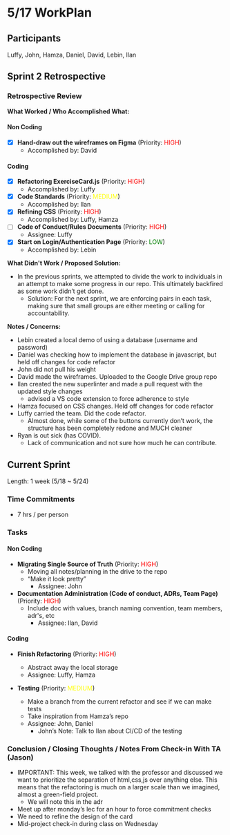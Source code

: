 # 5/17 WorkPlan

## Participants

Luffy, John, Hamza, Daniel, David, Lebin, Ilan

## Sprint 2 Retrospective

### Retrospective Review

**What Worked / Who Accomplished What:**

#### Non Coding

- [x] **Hand-draw out the wireframes on Figma** (Priority: <span style="color:red">HIGH</span>)
  - Accomplished by: David

#### Coding

- [x] **Refactoring ExerciseCard.js** (Priority: <span style="color:red">HIGH</span>)
  - Accomplished by: Luffy
- [x] **Code Standards** (Priority: <span style="color:yellow">MEDIUM</span>)
  - Accomplished by: Ilan
- [x] **Refining CSS** (Priority: <span style="color:red">HIGH</span>)
  - Accomplished by: Luffy, Hamza
- [ ] **Code of Conduct/Rules Documents** (Priority: <span style="color:red">HIGH</span>)
  - Assignee: Luffy
- [x] **Start on Login/Authentication Page** (Priority: <span style="color:green">LOW</span>)
  - Accomplished by: Lebin

**What Didn't Work / Proposed Solution:**

- In the previous sprints, we attempted to divide the work to individuals in an attempt to make some progress in our repo. This ultimately backfired as some work didn’t get done.
  - Solution: For the next sprint, we are enforcing pairs in each task, making sure that small groups are either meeting or calling for accountability.

**Notes / Concerns:**

- Lebin created a local demo of using a database (username and password)
- Daniel was checking how to implement the database in javascript, but held off changes for code refactor
- John did not pull his weight
- David made the wireframes. Uploaded to the Google Drive group repo
- Ilan created the new superlinter and made a pull request with the updated style changes
  - advised a VS code extension to force adherence to style
- Hamza focused on CSS changes. Held off changes for code refactor
- Luffy carried the team. Did the code refactor.
  - Almost done, while some of the buttons currently don’t work, the structure has been completely redone and MUCH cleaner
- Ryan is out sick (has COVID).
  - Lack of communication and not sure how much he can contribute.

## Current Sprint

Length: 1 week (5/18 ~ 5/24)

### Time Commitments

- 7 hrs / per person

### Tasks

#### Non Coding

- **Migrating Single Source of Truth** (Priority: <span style="color:red">HIGH</span>)
  - Moving all notes/planning in the drive to the repo
  - “Make it look pretty”
    - Assignee: John
- **Documentation Administration (Code of conduct, ADRs, Team Page)** (Priority: <span style="color:red">HIGH</span>)
  - Include doc with values, branch naming convention, team members, adr's, etc
    - Assignee: Ilan, David

#### Coding

- **Finish Refactoring** (Priority: <span style="color:red">HIGH</span>)

  - Abstract away the local storage
  - Assignee: Luffy, Hamza

- **Testing** (Priority: <span style="color:yellow">MEDIUM</span>)
  - Make a branch from the current refactor and see if we can make tests
  - Take inspiration from Hamza’s repo
  - Assignee: John, Daniel
    - John’s Note: Talk to Ilan about CI/CD of the testing

### Conclusion / Closing Thoughts / Notes From Check-in With TA (Jason)

- IMPORTANT: This week, we talked with the professor and discussed we want to prioritize the separation of html,css,js over anything else. This means that the refactoring is much on a larger scale than we imagined, almost a green-field project.
  - We will note this in the adr
- Meet up after monday’s lec for an hour to force commitment checks
- We need to refine the design of the card
- Mid-project check-in during class on Wednesday
